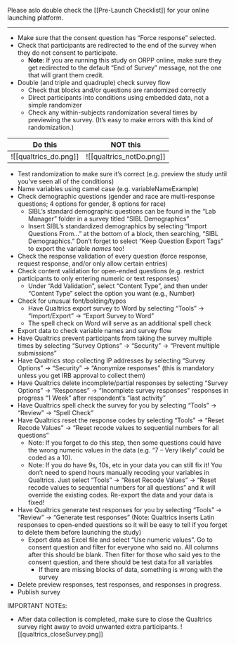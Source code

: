 Please aslo double check the [[Pre-Launch Checklist]] for your online launching platform.

---

- Make sure that the consent question has “Force response” selected.
- Check that participants are redirected to the end of the survey when they do not consent to participate.
	- **Note**: If you are running this study on ORPP online, make sure they get redirected to the default “End of Survey” message, not the one that will grant them credit.
- Double (and triple and quadruple) check survey flow
	- Check that blocks and/or questions are randomized correctly
	- Direct participants into conditions using embedded data, not a simple randomizer
	- Check any within-subjects randomization several times by previewing the survey. (It’s easy to make errors with this kind of randomization.)

| Do this     | NOT this |
| :-----------: | :-----------: |
| ![[qualtrics_do.png]]      | ![[qualtrics_notDo.png]]    |


- Test randomization to make sure it’s correct (e.g. preview the study until you’ve seen all of the conditions)
- Name variables using camel case (e.g. variableNameExample)
- Check demographic questions (gender and race are multi-response questions; 4 options for gender, 8 options for race)
	- SIBL’s standard demographic questions can be found in the “Lab Manager” folder in a survey titled “SIBL Demographics”
	- Insert SIBL’s standardized demographics by selecting “Import Questions From…” at the bottom of a block, then searching, “SIBL Demographics.” Don’t forget to select “Keep Question Export Tags” to export the variable _names_ too!
- Check the response validation of every question (force response, request response, and/or only allow certain entries)
- Check content validation for open-ended questions (e.g. restrict participants to only entering numeric or text responses)
	- Under “Add Validation”, select “Content Type”, and then under “Content Type” select the option you want (e.g., Number)
- Check for unusual font/bolding/typos
	- Have Qualtrics export survey to Word by selecting “Tools” -> “Import/Export” -> “Export Survey to Word”
	- The spell check on Word will serve as an additional spell check
- Export data to check variable names and survey flow
- Have Qualtrics prevent participants from taking the survey multiple times by selecting “Survey Options” -> “Security” -> “Prevent multiple submissions”
- Have Qualtrics stop collecting IP addresses by selecting “Survey Options” -> “Security” -> “Anonymize responses” (this is mandatory unless you get IRB approval to collect them)
- Have Qualtrics delete incomplete/partial responses by selecting “Survey Options” -> “Responses” -> “Incomplete survey responses” responses in progress “1 Week” after respondent’s “last activity”
- Have Qualtrics spell check the survey for you by selecting “Tools” -> “Review” -> “Spell Check”
- Have Qualtrics reset the response codes by selecting “Tools” -> “Reset Recode Values” -> “Reset recode values to sequential numbers for all questions”
	- Note: If you forget to do this step, then some questions could have the wrong numeric values in the data (e.g. “7 – Very likely” could be coded as a 10).
	- Note: If you do have 9s, 10s, etc in your data you can still fix it! You don’t need to spend hours manually recoding your variables in Qualtrics. Just select “Tools” -> “Reset Recode Values” -> “Reset recode values to sequential numbers for all questions” and it will override the existing codes. Re-export the data and your data is fixed!
- Have Qualtrics generate test responses for you by selecting “Tools” -> “Review” -> “Generate test responses” (Note: Qualtrics inserts Latin responses to open-ended questions so it will be easy to tell if you forget to delete them before launching the study)
	- Export data as Excel file and select “Use numeric values”. Go to consent question and filter for everyone who said no. All columns after this should be blank. Then filter for those who said yes to the consent question, and there should be test data for all variables
		- If there are missing blocks of data, something is wrong with the survey
- Delete preview responses, test responses, and responses in progress.
- Publish survey

IMPORTANT NOTEs:
- After data collection is completed, make sure to close the Qualtrics survey right away to avoid unwanted extra participants.
![[qualtrics_closeSurvey.png]]
